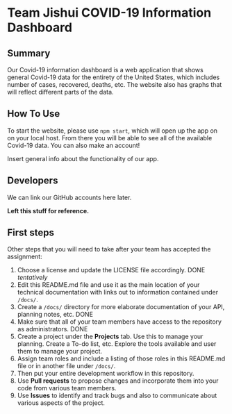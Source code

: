 # Team Jishui COVID-19 Information Dashboard

## Summary 

Our Covid-19 information dashboard is a web application that shows general Covid-19 data for the entirety of the United States, which includes number of cases, recovered, deaths, etc. The website also has graphs that will reflect different parts of the data.


## How To Use

To start the website, please use `npm start`, which will open up the app on on your local host. 
From there you will be able to see all of the available Covid-19 data.
You can also make an account!

Insert general info about the functionality of our app.

## Developers

We can link our GitHub accounts here later.


**Left this stuff for reference.**

## First steps

Other steps that you will need to take after your team has accepted the assignment:

1. Choose a license and update the LICENSE file accordingly. DONE *tentatively*
2. Edit this README.md file and use it as the main location of your technical documentation with links out to information contained under `/docs/`.
3. Create a `/docs/` directory for more elaborate documentation of your API, planning notes, etc. DONE
4. Make sure that all of your team members have access to the repository as administrators. DONE
5. Create a project under the **Projects** tab. Use this to manage your planning. Create a To-do list, etc. Explore the tools available and user them to manage your project.
7. Assign team roles and include a listing of those roles in this README.md file or in another file under `/docs/`.
8. Then put your entire development workflow in this repository.
9. Use **Pull requests** to propose changes and incorporate them into your code from various team members. 
10. Use **Issues** to identify and track bugs and also to communicate about various aspects of the project.
